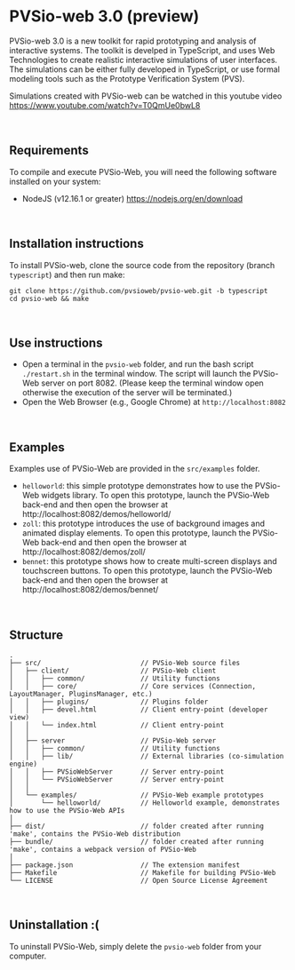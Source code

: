 PVSio-web 3.0 (preview)
=========

PVSio-web 3.0 is a new toolkit for rapid prototyping and analysis of interactive systems. The toolkit is develped in TypeScript, and uses Web Technologies to create realistic interactive simulations of user interfaces. The simulations can be either fully developed in TypeScript, or use formal modeling tools such as the Prototype Verification System (PVS).

Simulations created with PVSio-web can be watched in this youtube video https://www.youtube.com/watch?v=T0QmUe0bwL8

<br>

## Requirements
To compile and execute PVSio-Web, you will need the following software installed on your system:
- NodeJS (v12.16.1 or greater) https://nodejs.org/en/download

<br>

## Installation instructions
To install PVSio-web, clone the source code from the repository (branch `typescript`) and then run make:
    
    git clone https://github.com/pvsioweb/pvsio-web.git -b typescript
    cd pvsio-web && make

<br>

## Use instructions
- Open a terminal in the `pvsio-web` folder, and run the bash script `./restart.sh` in the terminal window. The script will launch the PVSio-Web server on port 8082. (Please keep the terminal window open otherwise the execution of the server will be terminated.)
- Open the Web Browser (e.g., Google Chrome) at `http://localhost:8082`

<br>

## Examples
Examples use of PVSio-Web are provided in the `src/examples` folder.
- `helloworld`: this simple prototype demonstrates how to use the PVSio-Web widgets library. To open this prototype, launch the PVSio-Web back-end and then open the browser at http://localhost:8082/demos/helloworld/
- `zoll`: this prototype introduces the use of background images and animated display elements. To open this prototype, launch the PVSio-Web back-end and then open the browser at http://localhost:8082/demos/zoll/
- `bennet`: this prototype shows how to create multi-screen displays and touchscreen buttons. To open this prototype, launch the PVSio-Web back-end and then open the browser at http://localhost:8082/demos/bennet/

<br>


## Structure
```
.
├── src/                         // PVSio-Web source files
│   ├── client/                  // PVSio-Web client
│   │   ├── common/              // Utility functions
│   │   ├── core/                // Core services (Connection, LayoutManager, PluginsManager, etc.)
│   │   ├── plugins/             // Plugins folder
│   │   ├── devel.html           // Client entry-point (developer view)
│   │   └── index.html           // Client entry-point
│   │
│   ├── server                   // PVSio-Web server
│   │   ├── common/              // Utility functions
│   │   ├── lib/                 // External libraries (co-simulation engine)
│   │   ├── PVSioWebServer       // Server entry-point
│   │   └── PVSioWebServer       // Server entry-point
│   │
│   └── examples/                // PVSio-Web example prototypes
│       └── helloworld/          // Helloworld example, demonstrates how to use the PVSio-Web APIs
│
├── dist/                        // folder created after running 'make', contains the PVSio-Web distribution
├── bundle/                      // folder created after running 'make', contains a webpack version of PVSio-Web
│
├── package.json                 // The extension manifest
├── Makefile                     // Makefile for building PVSio-Web
└── LICENSE                      // Open Source License Agreement
```

<br>

## Uninstallation :(
To uninstall PVSio-Web, simply delete the `pvsio-web` folder from your computer.
